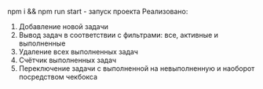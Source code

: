 npm i && npm run start - запуск проекта
Реализовано:
1. Добавление новой задачи
2. Вывод задач в соответствии с фильтрами: все, активные и выполненные
3. Удаление всех выполненных задач
4. Счётчик выполненных задач
5. Переключение задачи с выполненной на невыполненную и наоборот посредством чекбокса